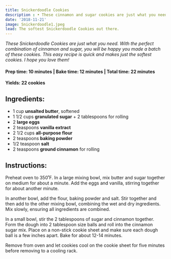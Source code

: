 ```yaml
---
title: Snickerdoodle Cookies
description : •	These cinnamon and sugar cookies are just what you need! This easy recipe is quick and makes just the softest cookies. I hope you love them!
date: '2018-11-21'
image: Snickerdoodle1.jpeg
lead: The softest Snickerdoodle Cookies out there.
---
```

*These Snickerdoodle Cookies are just what you need. With the perfect combination of cinnamon and sugar, you will be happy you made a batch of these cookies. This easy recipe is quick and makes just the softest cookies. I hope you love them!*
 
#### Prep time: 10 minutes | Bake time: 12 minutes | Total time: 22 minutes

**Yields: 22 cookies** 

## Ingredients:

- 1 cup **unsalted butter**, softened
- 1 1/2 cups **granulated sugar** + 2 tablespoons for rolling
- 2 **large eggs**
- 2 teaspoons **vanilla extract**
- 2 1/2 cups **all-purpose flour**
- 2 teaspoons **baking powder**
- 1/2 teaspoon **salt**
- 2 teaspoons **ground cinnamon** for rolling

## Instructions:

Preheat oven to 350˚F. In a large mixing bowl, mix butter and sugar together on medium for about a minute. Add the eggs and vanilla, stirring together for about another minute. 

In another bowl, add the flour, baking powder and salt. Stir together and then add to the other mixing bowl, combining the wet and dry ingredients. Mix slowly, ensuring all ingredients are combined. 

In a small bowl, stir the 2 tablespoons of sugar and cinnamon together. Form the dough into 2 tablespoon size balls and roll into the cinnamon sugar mix. Place on a non-stick cookie sheet and make sure each dough ball is a few inches apart. Bake for about 12-14 minutes. 

Remove from oven and let cookies cool on the cookie sheet for five minutes before removing to a cooling rack. 


